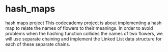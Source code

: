 # hash_maps
hash maps project 
This codecademy project is about implementing a hash map to relate the names of flowers to their meanings. 
In order to avoid problems when the hashing function collides the names of two flowers, 
we will use separate chaining and implement the Linked List data structure for each of these separate chains.  


